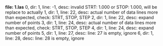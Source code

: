 **file: 1.las**
0, dir: 1,	line: -1,	desc: invalid STRT: 1.000 or STOP: 1.000, will be replace to actually
1, dir: 1,	line: 22,	desc: actual number of data lines more than expected, check: STRT, STOP, STEP
2, dir: 1,	line: 22,	desc: expand number of points
3, dir: 1,	line: 24,	desc: actual number of data lines more than expected, check: STRT, STOP, STEP
4, dir: 1,	line: 24,	desc: expand number of points
5, dir: 1,	line: 27,	desc: line: 27 is empty, ignore
6, dir: 1,	line: 28,	desc: line: 28 is empty, ignore
